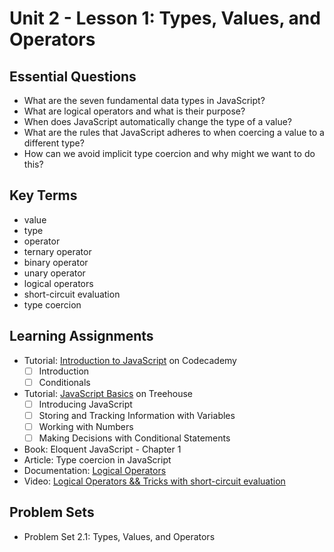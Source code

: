 # Unit 2 - Lesson 1: Types, Values, and Operators

## Essential Questions
* What are the seven fundamental data types in JavaScript?
* What are logical operators and what is their purpose?
* When does JavaScript automatically change the type of a value?
* What are the rules that JavaScript adheres to when coercing a value to a different type?
* How can we avoid implicit type coercion and why might we want to do this? 

## Key Terms
* value
* type
* operator
* ternary operator
* binary operator
* unary operator
* logical operators
* short-circuit evaluation
* type coercion

## Learning Assignments
* Tutorial: [Introduction to JavaScript](https://www.codecademy.com/learn/introduction-to-javascript) on Codecademy
  - [ ] Introduction
  - [ ] Conditionals
* Tutorial: [JavaScript Basics](https://teamtreehouse.com/library/javascript-basics) on Treehouse
  - [ ] Introducing JavaScript
  - [ ] Storing and Tracking Information with Variables
  - [ ] Working with Numbers
  - [ ] Making Decisions with Conditional Statements
* Book: Eloquent JavaScript - Chapter 1
* Article: Type coercion in JavaScript
* Documentation: [Logical Operators](https://developer.mozilla.org/en-US/docs/Web/JavaScript/Reference/Operators/Logical_Operators)
* Video: [Logical Operators && Tricks with short-circuit evaluation](https://www.youtube.com/watch?v=r7v6EIiHfVA)

## Problem Sets
* Problem Set 2.1: Types, Values, and Operators
